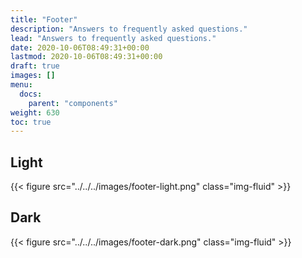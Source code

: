 ```yaml
---
title: "Footer"
description: "Answers to frequently asked questions."
lead: "Answers to frequently asked questions."
date: 2020-10-06T08:49:31+00:00
lastmod: 2020-10-06T08:49:31+00:00
draft: true
images: []
menu:
  docs:
    parent: "components"
weight: 630
toc: true
---
```


<h2>Light</h2>

{{< figure src="../../../images/footer-light.png" class="img-fluid" >}}

<h2>Dark</h2>

{{< figure src="../../../images/footer-dark.png" class="img-fluid" >}}




